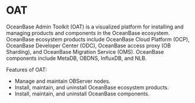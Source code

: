 # OAT

OceanBase Admin Toolkit (OAT) is a visualized platform for installing and managing products and components in the OceanBase ecosystem. OceanBase ecosystem products include OceanBase Cloud Platform (OCP), OceanBase Developer Center (ODC), OceanBase access proxy (OB Sharding), and OceanBase Migration Service (OMS). OceanBase components include MetaDB, OBDNS, InfluxDB, and NLB. 

Features of OAT:

- Manage and maintain OBServer nodes. 
- Install, maintain, and uninstall OceanBase ecosystem products. 
- Install, maintain, and uninstall OceanBase components.